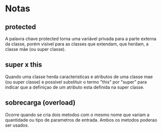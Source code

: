 # Notas

## protected
A palavra chave protected torna uma variável privada para a parte externa da classe, porém visível para as classes que extendam, que herdam, a classe mãe (ou super classe).

## super x this
Quando uma classe herda caracteristicas e atributos de uma classe mae (ou super classe) e possivel substituir o termo "this" por "super" para indicar que a definiçao de um atributo esta definida na super classe.

## sobrecarga (overload)
Ocorre quando se cria dois metodos com o mesmo nome que variam a quantidade ou tipo de parametros de entrada. Ambos os metodos poderao ser usados.


